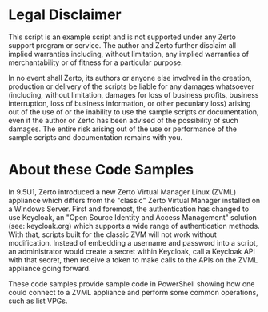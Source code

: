 # Legal Disclaimer
This script is an example script and is not supported under any Zerto support program or service. The author and Zerto further disclaim all implied warranties including, without limitation, any implied warranties of merchantability or of fitness for a particular purpose.

In no event shall Zerto, its authors or anyone else involved in the creation, production or delivery of the scripts be liable for any damages whatsoever (including, without limitation, damages for loss of business profits, business interruption, loss of business information, or other pecuniary loss) arising out of the use of or the inability to use the sample scripts or documentation, even if the author or Zerto has been advised of the possibility of such damages. The entire risk arising out of the use or performance of the sample scripts and documentation remains with you.

# About these Code Samples

In 9.5U1, Zerto introduced a new Zerto Virtual Manager Linux (ZVML) appliance which differs from the "classic" Zerto Virtual Manager installed on a Windows Server. First and foremost, the authentication has changed to use Keycloak, an "Open Source Identity and Access Management" solution (see: keycloak.org) which supports a wide range of authentication methods. With that, scripts built for the classic ZVM will not work without modification. Instead of embedding a username and password into a script, an administrator would create a secret within Keycloak, call a Keycloak API with that secret, then receive a token to make calls to the APIs on the ZVML appliance going forward.

These code samples provide sample code in PowerShell showing how one could connect to a ZVML appliance and perform some common operations, such as list VPGs.


